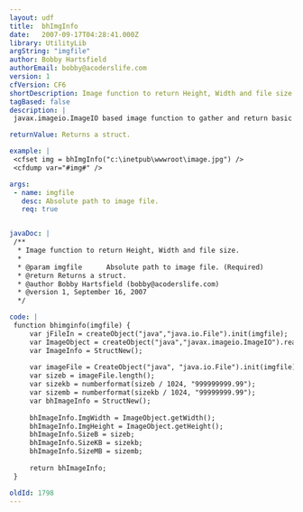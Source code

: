 ```yaml
---
layout: udf
title:  bhImgInfo
date:   2007-09-17T04:28:41.000Z
library: UtilityLib
argString: "imgfile"
author: Bobby Hartsfield
authorEmail: bobby@acoderslife.com
version: 1
cfVersion: CF6
shortDescription: Image function to return Height, Width and file size.
tagBased: false
description: |
 javax.imageio.ImageIO based image function to gather and return basic info about an image such as Height, width, and file Size (B, KB and MB)

returnValue: Returns a struct.

example: |
 <cfset img = bhImgInfo("c:\inetpub\wwwroot\image.jpg") />
 <cfdump var="#img#" />

args:
 - name: imgfile
   desc: Absolute path to image file.
   req: true


javaDoc: |
 /**
  * Image function to return Height, Width and file size.
  * 
  * @param imgfile      Absolute path to image file. (Required)
  * @return Returns a struct. 
  * @author Bobby Hartsfield (bobby@acoderslife.com) 
  * @version 1, September 16, 2007 
  */

code: |
 function bhimginfo(imgfile) {
     var jFileIn = createObject("java","java.io.File").init(imgfile);
     var ImageObject = createObject("java","javax.imageio.ImageIO").read(jFileIn);
     var ImageInfo = StructNew();
     
     var imageFile = CreateObject("java", "java.io.File").init(imgfile); 
     var sizeb = imageFile.length();
     var sizekb = numberformat(sizeb / 1024, "999999999.99");
     var sizemb = numberformat(sizekb / 1024, "99999999.99");
     var bhImageInfo = StructNew();
 
     bhImageInfo.ImgWidth = ImageObject.getWidth();
     bhImageInfo.ImgHeight = ImageObject.getHeight();
     bhImageInfo.SizeB = sizeb;
     bhImageInfo.SizeKB = sizekb;
     bhImageInfo.SizeMB = sizemb;
     
     return bhImageInfo;
 }

oldId: 1798
---
```


